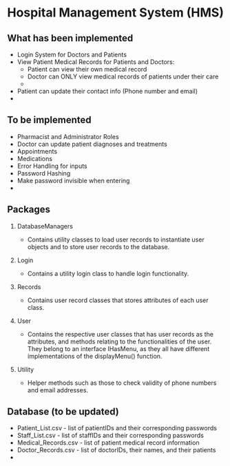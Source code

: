# Hospital Management System (HMS)

## What has been implemented
* Login System for Doctors and Patients
* View Patient Medical Records for Patients and Doctors:
  * Patient can view their own medical record
  * Doctor can ONLY view medical records of patients under their care
  * 
* Patient can update their contact info (Phone number and email)
* 

## To be implemented
* Pharmacist and Administrator Roles
* Doctor can update patient diagnoses and treatments
* Appointments
* Medications
* Error Handling for inputs
* Password Hashing
* Make password invisible when entering
* 

## Packages
1. DatabaseManagers
   * Contains utility classes to load user records to instantiate user objects and to store user records to the database.

2. Login
   * Contains a utility login class to handle login functionality.

3. Records
   * Contains user record classes that stores attributes of each user class.

4. User
   * Contains the respective user classes that has user records as the attributes, and methods relating to the functionalities of the user. They belong to an interface IHasMenu, as they all have different implementations of the displayMenu() function.

5. Utility
   * Helper methods such as those to check validity of phone numbers and email addresses.

## Database (to be updated)
* Patient_List.csv - list of patientIDs and their corresponding passwords
* Staff_List.csv - list of staffIDs and their corresponding passwords
* Medical_Records.csv - list of patient medical record information
* Doctor_Records.csv - list of doctorIDs, their names, and their patients
* 
